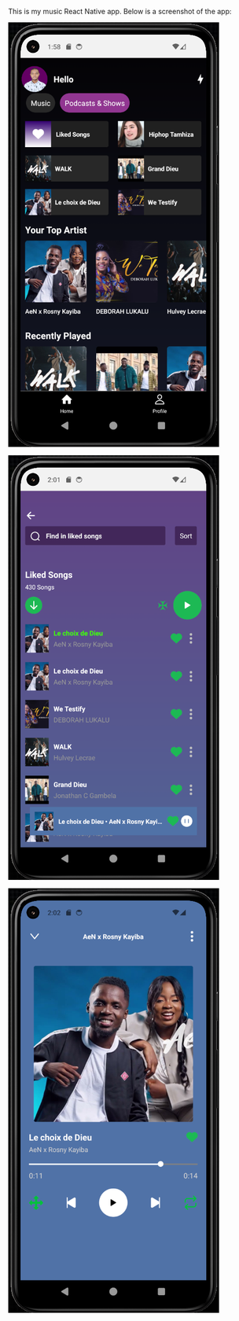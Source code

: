 This is my music React Native app. Below is a screenshot of the app:

![image 1](./assets/images/music_home_ui.png)

![image 2](./assets/images/music_liked_ui.png)

![image 1](./assets/images/music_playing_ui.png)


